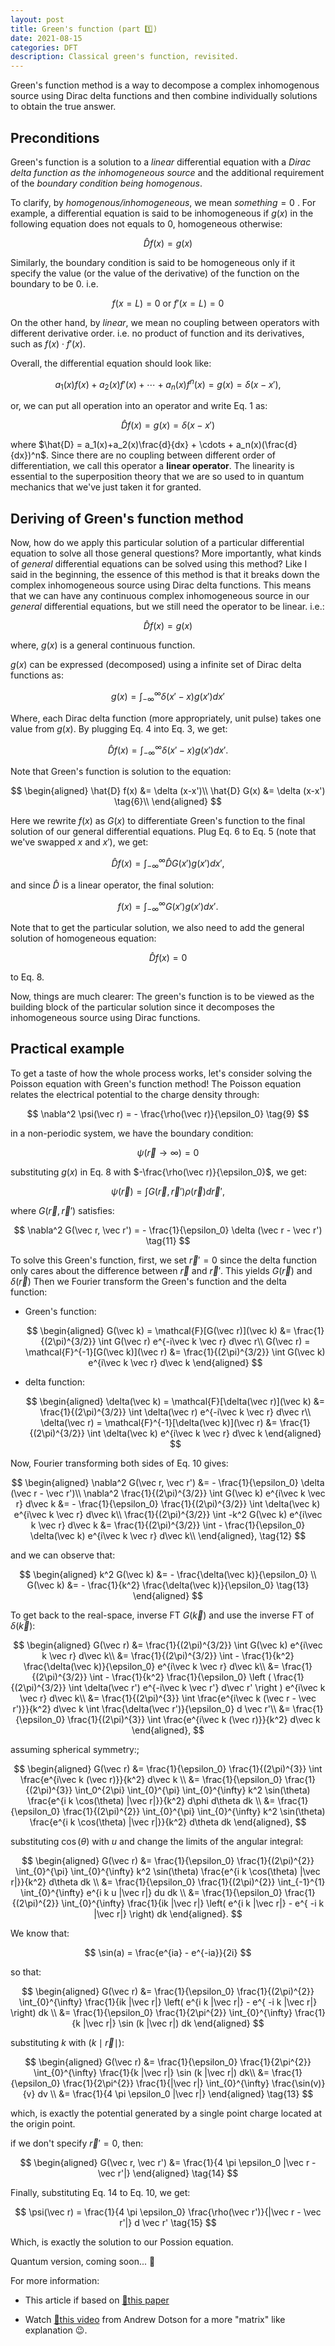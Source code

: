 ```yaml
---
layout: post
title: Green's function (part 1️⃣)
date: 2021-08-15
categories: DFT
description: Classical green's function, revisited.
---
```


Green's function method is a way to decompose a complex inhomogenous source using Dirac delta functions and then combine individually solutions to obtain the true answer.

## Preconditions

Green's function is a solution to a _linear_ differential equation with a _Dirac delta function as the inhomogeneous source_ and the additional requirement of the _boundary condition being homogenous_.

To clarify, by _homogenous/inhomogeneous_, we mean $\textit{something}=0$ . For example, a differential equation is said to be inhomogeneous if $g(x)$ in the following equation does not equals to $0$, homogeneous otherwise:

$$
\hat{D} f(x) = g(x)
$$

Similarly, the boundary condition is said to be homogeneous only if it specify the value (or the value of the derivative) of the function on the boundary to be $0$. i.e.

$$
f(x=L) = 0 \text{ or } f'(x=L) = 0
$$

On the other hand, by _linear_, we mean no coupling between operators with different derivative order. i.e. no product of function and its derivatives, such as $f(x) \cdot f'(x)$.

Overall, the differential equation should look like:

$$
a_1(x)f(x) + a_2(x)f'(x) + \cdots + a_n(x)f^{n}(x) = g(x) = \delta (x-x'),
\tag{1}
$$

or, we can put all operation into an operator and write Eq. 1 as:

$$
\hat{D} f(x) = g(x) = \delta(x-x')
\tag{2}
$$

where $\hat{D} = a_1(x)+a_2(x)\frac{d}{dx} + \cdots + a_n(x)(\frac{d}{dx})^n$. Since there are no coupling between different order of differentiation, we call this operator a __linear operator__. The linearity is essential to the superposition theory that we are so used to in quantum mechanics that we've just taken it for granted.

## Deriving of Green's function method

Now, how do we apply this particular solution of a particular differential equation to solve all those general questions?
More importantly, what kinds of _general_ differential equations can be solved using this method?
Like I said in the beginning, the essence of this method is that it breaks down the complex inhomogeneous source using Dirac delta functions.
This means that we can have any continuous complex inhomogeneous source in our _general_ differential equations, but we still need the operator to be linear.
i.e.:

$$
\hat{D} f(x) = g(x)
\tag{3}
$$

where, $g(x)$ is a general continuous function.

$g(x)$ can be expressed (decomposed) using a infinite set of Dirac delta functions as:

$$
g(x) = \int_{-\infty}^{\infty} \delta (x'-x) g(x') dx'
\tag{4}
$$

Where, each Dirac delta function (more appropriately, unit pulse) takes one value from $g(x)$.
By plugging Eq. 4 into Eq. 3, we get:

$$
\hat{D} f(x) = \int_{-\infty}^{\infty} \delta (x'-x) g(x') dx'.
\tag{5}
$$

Note that Green's function is solution to the equation:

$$
\begin{aligned}
\hat{D} f(x) &= \delta (x-x')\\
\hat{D} G(x) &= \delta (x-x') \tag{6}\\
\end{aligned}
$$

Here we rewrite $f(x)$ as $G(x)$ to differentiate Green's function to the final solution of our general differential equations.
Plug Eq. 6 to Eq. 5 (note that we've swapped $x$ and $x'$), we get:

$$
\hat{D} f(x) = \int_{-\infty}^{\infty} \hat{D} G(x')  g(x') dx',
\tag{7}
$$

and since $\hat{D}$ is a linear operator, the final solution:

$$
f(x) = \int_{-\infty}^{\infty}G(x') g(x') dx'.
\tag{8}
$$

Note that to get the particular solution, we also need to add the general solution of homogeneous equation:

$$
\hat{D} f(x) = 0
$$

to Eq. 8.

Now, things are much clearer: The green's function is to be viewed as the building block of the particular solution since it decomposes the inhomogeneous source using Dirac functions.

## Practical example

To get a taste of how the whole process works, let's consider solving the Poisson equation with Green's function method!
The Poisson equation relates the electrical potential to the charge density through:

$$
\nabla^2 \psi(\vec r) = - \frac{\rho(\vec r)}{\epsilon_0}
\tag{9}
$$

in a non-periodic system, we have the boundary condition:

$$
\psi(\vec r \rightarrow \infty) = 0
$$

substituting $g(x)$ in Eq. 8 with $-\frac{\rho(\vec r)}{\epsilon_0}$, we get:

$$
\psi(\vec r) = \int G(\vec r, \vec r') \rho(\vec r) d \vec r',
\tag{10}
$$

where $G(\vec r, \vec r')$ satisfies:

$$
\nabla^2 G(\vec r, \vec r') = - \frac{1}{\epsilon_0} \delta (\vec r - \vec r')
\tag{11}
$$

To solve this Green's function, first, we set $\vec r' = 0$ since the delta function only cares about the difference between $\vec r$ and $\vec r'$. This yields $G(\vec r)$ and $\delta(\vec r)$
Then we Fourier transform the Green's function and the delta function:

- Green's function:

    $$
    \begin{aligned}
    G(\vec k) = \mathcal{F}[G(\vec r)](\vec k) &= \frac{1}{(2\pi)^{3/2}} \int G(\vec r) e^{-i\vec k \vec r} d\vec r\\
    G(\vec r) = \mathcal{F}^{-1}[G(\vec k)](\vec r) &= \frac{1}{(2\pi)^{3/2}} \int G(\vec k) e^{i\vec k \vec r} d\vec k
    \end{aligned}
    $$

- delta function:

    $$
    \begin{aligned}
    \delta(\vec k) = \mathcal{F}[\delta(\vec r)](\vec k) &= \frac{1}{(2\pi)^{3/2}} \int \delta(\vec r) e^{-i\vec k \vec r} d\vec r\\
    \delta(\vec r) = \mathcal{F}^{-1}[\delta(\vec k)](\vec r) &= \frac{1}{(2\pi)^{3/2}} \int \delta(\vec k) e^{i\vec k \vec r} d\vec k
    \end{aligned}
    $$

Now, Fourier transforming both sides of Eq. 10 gives:

$$
\begin{aligned}
\nabla^2 G(\vec r, \vec r') &= - \frac{1}{\epsilon_0} \delta (\vec r - \vec r')\\
\nabla^2 \frac{1}{(2\pi)^{3/2}} \int G(\vec k) e^{i\vec k \vec r} d\vec k &= - \frac{1}{\epsilon_0} \frac{1}{(2\pi)^{3/2}} \int \delta(\vec k) e^{i\vec k \vec r} d\vec k\\
\frac{1}{(2\pi)^{3/2}}  \int -k^2 G(\vec k) e^{i\vec k \vec r} d\vec k &= \frac{1}{(2\pi)^{3/2}} \int - \frac{1}{\epsilon_0}  \delta(\vec k) e^{i\vec k \vec r} d\vec k\\
\end{aligned},
\tag{12}
$$

and we can observe that:

$$
\begin{aligned}
k^2 G(\vec k) &= - \frac{\delta(\vec k)}{\epsilon_0}  \\
G(\vec k) &=  - \frac{1}{k^2} \frac{\delta(\vec k)}{\epsilon_0}
\tag{13}
\end{aligned}
$$

To get back to the real-space, inverse FT $G(\vec k)$ and use the inverse FT of $\delta(\vec k)$:

$$
\begin{aligned}
G(\vec r) &= \frac{1}{(2\pi)^{3/2}} \int G(\vec k) e^{i\vec k \vec r} d\vec k\\
&= \frac{1}{(2\pi)^{3/2}} \int - \frac{1}{k^2} \frac{\delta(\vec k)}{\epsilon_0} e^{i\vec k \vec r} d\vec k\\
&= \frac{1}{(2\pi)^{3/2}} \int - \frac{1}{k^2} \frac{1}{\epsilon_0} \left ( \frac{1}{(2\pi)^{3/2}} \int \delta(\vec r') e^{-i\vec k \vec r'} d\vec r' \right ) e^{i\vec k \vec r} d\vec k\\
&= \frac{1}{(2\pi)^{3}} \int \frac{e^{i\vec k (\vec r - \vec r')}}{k^2} d\vec k \int \frac{\delta(\vec r')}{\epsilon_0} d \vec r'\\
&= \frac{1}{\epsilon_0} \frac{1}{(2\pi)^{3}} \int \frac{e^{i\vec k (\vec r)}}{k^2} d\vec k
\end{aligned},
$$

assuming spherical symmetry:;

$$
\begin{aligned}
G(\vec r) &= \frac{1}{\epsilon_0} \frac{1}{(2\pi)^{3}} \int \frac{e^{i\vec k (\vec r)}}{k^2} d\vec k \\
&= \frac{1}{\epsilon_0} \frac{1}{(2\pi)^{3}} \int_0^{2\pi} \int_{0}^{\pi} \int_{0}^{\infty} k^2 \sin(\theta) \frac{e^{i k \cos(\theta) |\vec r|}}{k^2} d\phi d\theta dk  \\
&= \frac{1}{\epsilon_0} \frac{1}{(2\pi)^{2}} \int_{0}^{\pi} \int_{0}^{\infty} k^2 \sin(\theta) \frac{e^{i k \cos(\theta) |\vec r|}}{k^2} d\theta dk
\end{aligned},
$$

substituting $\cos(\theta)$ with $u$ and change the limits of the angular integral:

$$
\begin{aligned}
G(\vec r) &= \frac{1}{\epsilon_0} \frac{1}{(2\pi)^{2}} \int_{0}^{\pi} \int_{0}^{\infty} k^2 \sin(\theta) \frac{e^{i k \cos(\theta) |\vec r|}}{k^2} d\theta dk  \\
&= \frac{1}{\epsilon_0} \frac{1}{(2\pi)^{2}} \int_{-1}^{1} \int_{0}^{\infty} e^{i k u |\vec r|} du dk  \\
&= \frac{1}{\epsilon_0} \frac{1}{(2\pi)^{2}} \int_{0}^{\infty} \frac{1}{ik |\vec r|} \left( e^{i k |\vec r|} - e^{ -i k |\vec r|} \right) dk
\end{aligned}.
$$

We know that:

$$
\sin(a) = \frac{e^{ia} - e^{-ia}}{2i}
$$

so that:

$$
\begin{aligned}
G(\vec r) &= \frac{1}{\epsilon_0} \frac{1}{(2\pi)^{2}} \int_{0}^{\infty} \frac{1}{ik |\vec r|} \left( e^{i k |\vec r|} - e^{ -i k |\vec r|} \right) dk \\
&= \frac{1}{\epsilon_0} \frac{1}{2\pi^{2}} \int_{0}^{\infty} \frac{1}{k |\vec r|} \sin (k |\vec r|) dk
\end{aligned}
$$

substituting $k$ with $(k \mid \vec r \mid)$:

$$
\begin{aligned}
G(\vec r) &= \frac{1}{\epsilon_0} \frac{1}{2\pi^{2}} \int_{0}^{\infty} \frac{1}{k |\vec r|} \sin (k |\vec r|) dk\\
&= \frac{1}{\epsilon_0} \frac{1}{2\pi^{2}} \frac{1}{|\vec r|} \int_{0}^{\infty} \frac{\sin(v)}{v} dv \\
&= \frac{1}{4 \pi \epsilon_0 |\vec r|}
\end{aligned}
\tag{13}
$$

which, is exactly the potential generated by a single point charge located at the origin point.

if we don't specify $\vec r' = 0$, then:

$$
\begin{aligned}
G(\vec r, \vec r') &= \frac{1}{4 \pi \epsilon_0 |\vec r - \vec r'|}
\end{aligned}
\tag{14}
$$

Finally, substituting Eq. 14 to Eq. 10, we get:

$$
\psi(\vec r) = \frac{1}{4 \pi \epsilon_0} \frac{\rho(\vec r')}{|\vec r - \vec r'|} d \vec r'
\tag{15}
$$

Which, is exactly the solution to our Possion equation.


Quantum version, coming soon... 🦾


For more information:

- This article if based on [🔗this paper](https://www.scielo.br/j/rbef/a/yvDhk5GVrC5fTtmT9JQMFWb/?lang=en)

- Watch [🔗this video](https://www.youtube.com/watch?v=Ld1u7bew6wc) from Andrew Dotson for a more "matrix" like explanation 😉.
